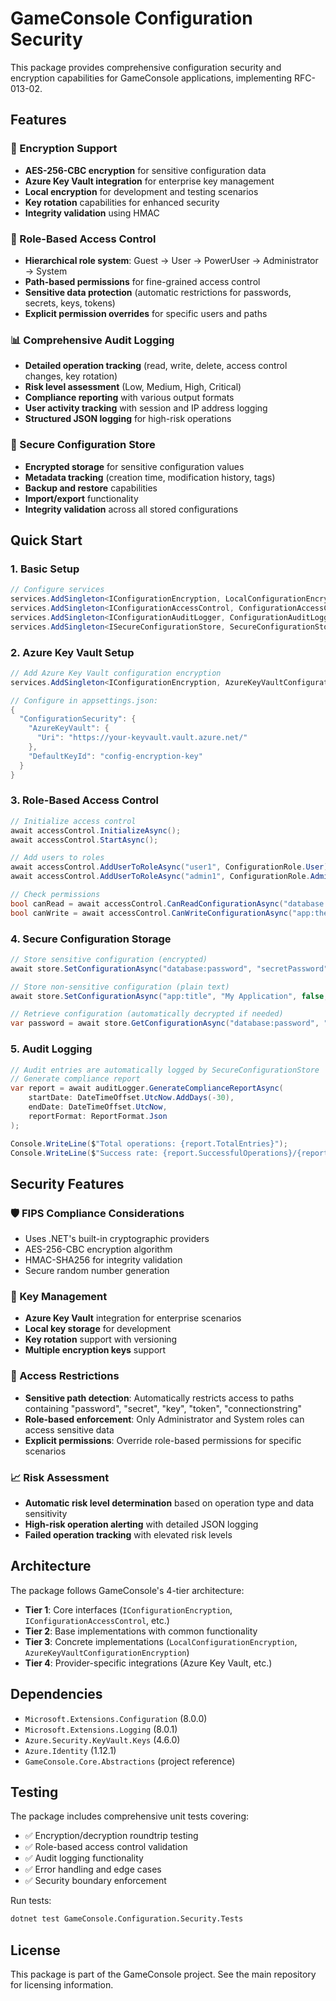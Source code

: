 # GameConsole Configuration Security

This package provides comprehensive configuration security and encryption capabilities for GameConsole applications, implementing RFC-013-02.

## Features

### 🔐 Encryption Support
- **AES-256-CBC encryption** for sensitive configuration data
- **Azure Key Vault integration** for enterprise key management
- **Local encryption** for development and testing scenarios
- **Key rotation** capabilities for enhanced security
- **Integrity validation** using HMAC

### 👥 Role-Based Access Control
- **Hierarchical role system**: Guest → User → PowerUser → Administrator → System
- **Path-based permissions** for fine-grained access control
- **Sensitive data protection** (automatic restrictions for passwords, secrets, keys, tokens)
- **Explicit permission overrides** for specific users and paths

### 📊 Comprehensive Audit Logging
- **Detailed operation tracking** (read, write, delete, access control changes, key rotation)
- **Risk level assessment** (Low, Medium, High, Critical)
- **Compliance reporting** with various output formats
- **User activity tracking** with session and IP address logging
- **Structured JSON logging** for high-risk operations

### 🏪 Secure Configuration Store
- **Encrypted storage** for sensitive configuration values
- **Metadata tracking** (creation time, modification history, tags)
- **Backup and restore** capabilities
- **Import/export** functionality
- **Integrity validation** across all stored configurations

## Quick Start

### 1. Basic Setup

```csharp
// Configure services
services.AddSingleton<IConfigurationEncryption, LocalConfigurationEncryption>();
services.AddSingleton<IConfigurationAccessControl, ConfigurationAccessControl>();
services.AddSingleton<IConfigurationAuditLogger, ConfigurationAuditLogger>();
services.AddSingleton<ISecureConfigurationStore, SecureConfigurationStore>();
```

### 2. Azure Key Vault Setup

```csharp
// Add Azure Key Vault configuration encryption
services.AddSingleton<IConfigurationEncryption, AzureKeyVaultConfigurationEncryption>();

// Configure in appsettings.json:
{
  "ConfigurationSecurity": {
    "AzureKeyVault": {
      "Uri": "https://your-keyvault.vault.azure.net/"
    },
    "DefaultKeyId": "config-encryption-key"
  }
}
```

### 3. Role-Based Access Control

```csharp
// Initialize access control
await accessControl.InitializeAsync();
await accessControl.StartAsync();

// Add users to roles
await accessControl.AddUserToRoleAsync("user1", ConfigurationRole.User);
await accessControl.AddUserToRoleAsync("admin1", ConfigurationRole.Administrator);

// Check permissions
bool canRead = await accessControl.CanReadConfigurationAsync("database:connectionstring", "user1");
bool canWrite = await accessControl.CanWriteConfigurationAsync("app:theme", "user1");
```

### 4. Secure Configuration Storage

```csharp
// Store sensitive configuration (encrypted)
await store.SetConfigurationAsync("database:password", "secretPassword", true, "admin1");

// Store non-sensitive configuration (plain text)
await store.SetConfigurationAsync("app:title", "My Application", false, "user1");

// Retrieve configuration (automatically decrypted if needed)
var password = await store.GetConfigurationAsync("database:password", "admin1");
```

### 5. Audit Logging

```csharp
// Audit entries are automatically logged by SecureConfigurationStore
// Generate compliance report
var report = await auditLogger.GenerateComplianceReportAsync(
    startDate: DateTimeOffset.UtcNow.AddDays(-30),
    endDate: DateTimeOffset.UtcNow,
    reportFormat: ReportFormat.Json
);

Console.WriteLine($"Total operations: {report.TotalEntries}");
Console.WriteLine($"Success rate: {report.SuccessfulOperations}/{report.TotalEntries}");
```

## Security Features

### 🛡️ FIPS Compliance Considerations
- Uses .NET's built-in cryptographic providers
- AES-256-CBC encryption algorithm
- HMAC-SHA256 for integrity validation
- Secure random number generation

### 🔑 Key Management
- **Azure Key Vault** integration for enterprise scenarios
- **Local key storage** for development
- **Key rotation** support with versioning
- **Multiple encryption keys** support

### 🚫 Access Restrictions
- **Sensitive path detection**: Automatically restricts access to paths containing "password", "secret", "key", "token", "connectionstring"
- **Role-based enforcement**: Only Administrator and System roles can access sensitive data
- **Explicit permissions**: Override role-based permissions for specific scenarios

### 📈 Risk Assessment
- **Automatic risk level determination** based on operation type and data sensitivity
- **High-risk operation alerting** with detailed JSON logging
- **Failed operation tracking** with elevated risk levels

## Architecture

The package follows GameConsole's 4-tier architecture:

- **Tier 1**: Core interfaces (`IConfigurationEncryption`, `IConfigurationAccessControl`, etc.)
- **Tier 2**: Base implementations with common functionality
- **Tier 3**: Concrete implementations (`LocalConfigurationEncryption`, `AzureKeyVaultConfigurationEncryption`)
- **Tier 4**: Provider-specific integrations (Azure Key Vault, etc.)

## Dependencies

- `Microsoft.Extensions.Configuration` (8.0.0)
- `Microsoft.Extensions.Logging` (8.0.1)
- `Azure.Security.KeyVault.Keys` (4.6.0)
- `Azure.Identity` (1.12.1)
- `GameConsole.Core.Abstractions` (project reference)

## Testing

The package includes comprehensive unit tests covering:
- ✅ Encryption/decryption roundtrip testing
- ✅ Role-based access control validation
- ✅ Audit logging functionality
- ✅ Error handling and edge cases
- ✅ Security boundary enforcement

Run tests:
```bash
dotnet test GameConsole.Configuration.Security.Tests
```

## License

This package is part of the GameConsole project. See the main repository for licensing information.